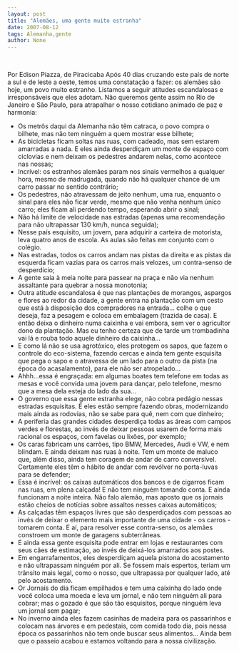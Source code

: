 ```yaml
---
layout: post
title: "Alemães, uma gente muito estranha"
date: 2007-08-12
tags: Alemanha,gente
author: None
---
```


&nbsp;

Por Edison Piazza, de Piracicaba
Ap&oacute;s 40 dias cruzando este pa&iacute;s de norte a sul e de leste a oeste, temos uma constata&ccedil;&atilde;o a fazer: os alem&atilde;es s&atilde;o hoje, um povo muito estranho. Listamos a seguir atitudes escandalosas e irrespons&aacute;veis que eles adotam. N&atilde;o queremos gente assim no Rio de Janeiro e S&atilde;o Paulo, para atrapalhar o nosso cotidiano animado de paz e harmonia: 
- Os metr&ocirc;s daqui da Alemanha n&atilde;o t&ecirc;m catraca, o povo compra o bilhete, mas n&atilde;o tem ningu&eacute;m a quem mostrar esse bilhete;
- As bicicletas ficam soltas nas ruas, com cadeado, mas sem estarem amarradas a nada. E eles ainda desperdi&ccedil;am um monte de espa&ccedil;o com ciclovias e nem deixam os pedestres andarem nelas, como acontece nas nossas; 
- Incr&iacute;vel: os estranhos alem&atilde;es param nos sinais vermelhos a qualquer hora, mesmo de madrugada, quando n&atilde;o h&aacute; qualquer chance de um carro passar no sentido contr&aacute;rio;
- Os pedestres, n&atilde;o atravessam de jeito nenhum, uma rua, enquanto o sinal para eles n&atilde;o ficar verde, mesmo que n&atilde;o venha nenhum &uacute;nico carro; eles ficam ali perdendo tempo, esperando abrir o sinal;
- N&atilde;o h&aacute; limite de velocidade nas estradas (apenas uma recomenda&ccedil;&atilde;o para n&atilde;o ultrapassar 130 km/h, nunca seguida);
- Nesse pa&iacute;s esquisito, um jovem, para adquirir a carteira de motorista, leva quatro anos de escola. As aulas s&atilde;o feitas em conjunto com o col&eacute;gio. 
- Nas estradas, todos os carros andam nas pistas da direita e as pistas da esquerda ficam vazias para os carros mais velozes, um contra-senso de desperd&iacute;cio;
- A gente saia &agrave; meia noite para passear na pra&ccedil;a e n&atilde;o via nenhum assaltante para quebrar a nossa monotonia; 
- Outra atitude escandalosa &eacute; que nas planta&ccedil;&otilde;es de morangos, aspargos e flores ao redor da cidade, a gente entra na planta&ccedil;&atilde;o com um cesto que est&aacute; &agrave; disposi&ccedil;&atilde;o dos compradores na entrada... colhe o que deseja, faz a pesagem e coloca em embalagem (trazida de casa). E ent&atilde;o deixa o dinheiro numa caixinha e vai embora, sem ver o agricultor dono da planta&ccedil;&atilde;o. Mas eu tenho certeza que de tarde um trombadinha vai l&aacute; e rouba todo aquele dinheiro da caixinha...
- E como l&aacute; n&atilde;o se usa agrot&oacute;xico, eles protegem os sapos, que fazem o controle do eco-sistema, fazendo cercas e ainda tem gente esquisita que pega o sapo e o atravessa de um lado para o outro da pista (na &eacute;poca do acasalamento), para ele n&atilde;o
ser atropelado...
- Ahhh...essa &eacute; engra&ccedil;ada: em algumas boates tem telefone em todas as mesas e voc&ecirc; convida uma jovem para dan&ccedil;ar, pelo telefone, mesmo que a mesa dela esteja do lado da sua...
- O governo que essa gente estranha elege, n&atilde;o cobra ped&aacute;gio nessas estradas esquisitas. E eles est&atilde;o sempre fazendo obras, modernizando mais ainda as rodovias, n&atilde;o se sabe para qu&ecirc;, nem com que dinheiro; 
- A periferia das grandes cidades desperdi&ccedil;a todas as &aacute;reas com campos verdes e florestas, ao inv&eacute;s de deixar pessoas usarem de forma mais racional os espa&ccedil;os, com favelas ou lix&otilde;es, por exemplo;
- Os caras fabricam uns carr&otilde;es, tipo BMW, Mercedes, Audi e VW, e nem blindam. E ainda deixam nas ruas &agrave; noite. Tem um monte de maluco que, al&eacute;m disso, ainda tem coragem de andar de carro convers&iacute;vel. Certamente eles t&ecirc;m o h&aacute;bito de andar com
rev&oacute;lver no porta-luvas para se defender; 
- Essa &eacute; incr&iacute;vel: os caixas autom&aacute;ticos dos bancos e de cigarros ficam nas ruas, em plena cal&ccedil;ada! E n&atilde;o tem ningu&eacute;m tomando conta. E ainda funcionam a noite inteira. N&atilde;o falo alem&atilde;o, mas aposto que os jornais est&atilde;o cheios de not&iacute;cias sobre assaltos nesses caixas autom&aacute;ticos;
- As cal&ccedil;adas t&ecirc;m espa&ccedil;os livres que s&atilde;o desperdi&ccedil;ados com pessoas ao inv&eacute;s de deixar o elemento mais importante de uma cidade - os carros - tomarem conta. E a&iacute;, para resolver esse contra-senso, os alem&atilde;es constroem um monte de garagens
subterr&acirc;neas.
- E ainda essa gente esquisita pode entrar em lojas e restaurantes com seus c&atilde;es de estima&ccedil;&atilde;o, ao inv&eacute;s de deix&aacute;-los amarrados aos postes.
- Em engarrafamentos, eles desperdi&ccedil;am aquela pistona do acostamento e n&atilde;o ultrapassam ningu&eacute;m por ali. Se fossem mais espertos, teriam um tr&acirc;nsito mais legal, como o nosso, que ultrapassa por qualquer lado, at&eacute; pelo acostamento.
- Or Jornais do dia ficam empilhados e tem uma caixinha do lado onde voc&ecirc; coloca uma moeda e leva um jornal, e n&atilde;o tem ningu&eacute;m ali para cobrar; mas o gozado &eacute; que s&atilde;o t&atilde;o esquisitos, porque ningu&eacute;m leva um jornal sem pagar;
- No inverno ainda eles fazem casinhas de madeira para os passarinhos e colocam nas &aacute;rvores e em pedestais, com comida todo dia, pois nessa &eacute;poca os passarinhos n&atilde;o tem onde buscar seus alimentos... 
Ainda bem que o passeio acabou e estamos voltando para a nossa civiliza&ccedil;&atilde;o. 